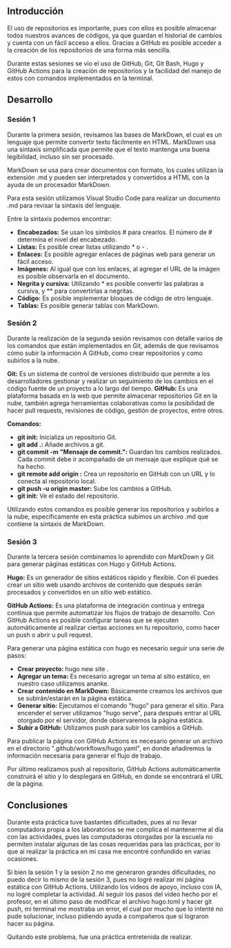 ## **Introducción**

El uso de repositorios es importante, pues con ellos es posible almacenar todos nuestros avances de códigos, ya que guardan el historial de cambios y cuenta con un fácil acceso a ellos. Gracias a GitHub es posible acceder a la creación de los repositorios de una forma más sencilla.

Durante estas sesiones se vio el uso de GitHub, Git, Git Bash, Hugo y GitHub Actions para la creación de repositorios y la facilidad del manejo de estos con comandos implementados en la terminal.

## **Desarrollo**

### **Sesión 1**

Durante la primera sesión, revisamos las bases de MarkDown, el cual es un lenguaje que permite convertir texto fácilmente en HTML. MarkDown usa una sintaxis simplificada que permite que el texto mantenga una buena legibilidad, incluso sin ser procesado.

MarkDown se usa para crear documentos con formato, los cuales utilizan la extensión .md y pueden ser interpretados y convertidos a HTML con la ayuda de un procesador MarkDown.

Para esta sesión utilizamos Visual Studio Code para realizar un documento .md para revisar la sintaxis del lenguaje.

Entre la sintaxis podemos encontrar:

* **Encabezados:** Se usan los símbolos # para crearlos. El número de # determina el nivel del encabezado.
* **Listas:** Es posible crear listas utilizando * o - .
* **Enlaces:** Es posible agregar enlaces de páginas web para generar un fácil acceso.
* **Imágenes:** Al igual que con los enlaces, al agregar el URL de la imágen es posible observarla en el documento.
* **Negrita y cursiva:** Utilizando * es posible convertir las palabras a cursiva, y ** para convertirlas a negritas.
* **Código:** Es posible implementar bloques de código de otro lenguaje.
* **Tablas:** Es posible generar tablas con MarkDown.

### **Sesión 2**

Durante la realización de la segunda sesión revisamos con detalle varios de los comandos que están implementados en Git, además de que revisamos cómo subir la información A GitHub, como crear repositorios y como subirlos a la nube.

**Git:** Es un sistema de control de versiones distribuido que permite a los desarrolladores gestionar y realizar un seguimiento de los cambios en el código fuente de un proyecto a lo largo del tiempo.
**GitHub:** Es una plataforma basada en la web que permite almacenar repositorios Git en la nube, también agrega herramientas colaborativas como la posibilidad de hacer pull requests, revisiones de código, gestión de proyectos, entre otros.

**Comandos:**

* **git init:** Inicializa un repositorio Git.
* **git add .:** Añade archivos a git.
* **git commit -m "Mensaje de commit.":** Guardan los cambios realizados. Cada commit debe ir acompañado de un mensaje que explique qué se ha hecho.
* **git remote add origin <URL>:** Crea un repositorio en GitHub con un URL y lo conecta al repositorio local.
* **git push -u origin master:** Sube los cambios a GitHub.
* **git init:** Ve el estado del repositorio.

Utilizando estos comandos es posible generar los repositorios y subirlos a la nube, específicamente en esta práctica subimos un archivo .md que contiene la sintaxis de MarkDown.

### **Sesión 3**

Durante la tercera sesión combinamos lo aprendido con MarkDown y Git para generar páginas estáticas con Hugo y GitHub Actions.

**Hugo:** Es un generador de sitios estáticos rápido y flexible. Con él puedes crear un sitio web usando archivos de contenido que después serán procesados y convertidos en un sitio web estático.

**GitHub Actions:** Es una plataforma de integración continua y entrega continua que permite automatizar los flujos de trabajo de desarrollo. Con GitHub Actions es posible configurar tareas que se ejecuten automáticamente al realizar ciertas acciones en tu repositorio, como hacer un push o abrir u pull request.

Para generar una página estática con hugo es necesario seguir una serie de pasos:

* **Crear proyecto:** hugo new site <nombre-de-sitio>.
* **Agregar un tema:** Es necesario agregar un tema al sitio estático, en nuestro caso utilizamos ananke.
* **Crear contenido en MarkDown:** Básicamente creamos los archivos que se subirán/estarán en la página estática.
* **Generar sitio:** Ejecutamos el comando "hugo" para generar el sitio. Para encender el server utilizamos "hugo serve", para después entrar al URL otorgado por el servidor, donde observaremos la página estática.
* **Subir a GitHub:** Utilizamos push para subir los cambios a GitHub.


Para publicar la página con GitHub Actions es necesario generar un archivo en el directorio ".github/workflows/hugo.yaml", en donde añadiremos la información necesaria para generar el flujo de trabajo.

Por último realizamos push al repositorio, GitHub Actions automáticamente construirá el sitio y lo desplegará en GitHub, en donde se encontrará el URL de la página.

## **Conclusiones**

Durante esta práctica tuve bastantes dificultades, pues al no llevar computadora propia a los laboratorios se me complica el mantenerme al día con las actividades, pues las computadoras otorgadas por la escuela no permiten instalar algunas de las cosas requeridas para las prácticas, por lo que al realizar la práctica en mi casa me encontré confundido en varias ocasiones.

Si bien la sesión 1 y la sesión 2 no me generaron grandes dificultades, no puedo decir lo mismo de la sesión 3, pues no logré realizar mi página estática con GitHub Actions. Utilizando los videos de apoyo, incluso con IA, no logré completar la actividad. Al seguir los pasos del video hecho por el profesor, en el último paso de modificar el archivo hugo.toml y hacer git push, mi terminal me mostraba un error, el cual por mucho que lo intenté no pude solucionar, incluso pidiendo ayuda a compañeros que sí lograron hacer su página. 

Quitando este problema, fue una práctica entretenida de realizar.